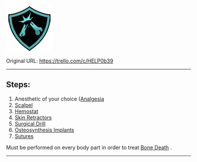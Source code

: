 ![tile034(3).png\|200](./Osteosynthetic%20Surgery%20-%20Attachments/6718845db30472d958dd7bdc.png)

Original URL: https://trello.com/c/HELP0b39

---

## Steps:

1.  Anesthetic of your choice ([Analgesia](../Torso/Analgesia.md)
2.  [Scalpel](../Items/Scalpel.md)
3.  [Hemostat](../Items/Hemostat.md)
4.  [Skin Retractors](../Items/Skin%20Retractors.md)
5. [Surgical Drill](../Items/Surgical%20Drill.md)
6. [Osteosynthesis Implants](../Items/Osteosynthesis%20Implants.md)
7.  [Sutures](../Items/Sutures.md)

Must be performed on every body part in order to treat [Bone Death](../Bones/Bone%20Death.md)  .

---

